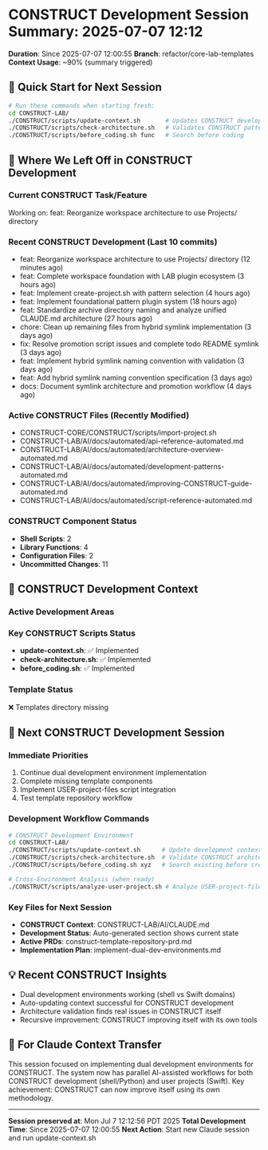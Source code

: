 # CONSTRUCT Development Session Summary: 2025-07-07 12:12
**Duration**: Since 2025-07-07 12:00:55
**Branch**: refactor/core-lab-templates
**Context Usage**: ~90% (summary triggered)

## 🎯 Quick Start for Next Session
```bash
# Run these commands when starting fresh:
cd CONSTRUCT-LAB/
./CONSTRUCT/scripts/update-context.sh       # Updates CONSTRUCT development context
./CONSTRUCT/scripts/check-architecture.sh   # Validates CONSTRUCT patterns
./CONSTRUCT/scripts/before_coding.sh func   # Search before coding
```

## 📍 Where We Left Off in CONSTRUCT Development

### Current CONSTRUCT Task/Feature
Working on: feat: Reorganize workspace architecture to use Projects/ directory

### Recent CONSTRUCT Development (Last 10 commits)
- feat: Reorganize workspace architecture to use Projects/ directory (12 minutes ago)
- feat: Complete workspace foundation with LAB plugin ecosystem (3 hours ago)
- feat: Implement create-project.sh with pattern selection (4 hours ago)
- feat: Implement foundational pattern plugin system (18 hours ago)
- feat: Standardize archive directory naming and analyze unified CLAUDE.md architecture (27 hours ago)
- chore: Clean up remaining files from hybrid symlink implementation (3 days ago)
- fix: Resolve promotion script issues and complete todo README symlink (3 days ago)
- feat: Implement hybrid symlink naming convention with validation (3 days ago)
- feat: Add hybrid symlink naming convention specification (3 days ago)
- docs: Document symlink architecture and promotion workflow (4 days ago)

### Active CONSTRUCT Files (Recently Modified)
- CONSTRUCT-CORE/CONSTRUCT/scripts/import-project.sh
- CONSTRUCT-LAB/AI/docs/automated/api-reference-automated.md
- CONSTRUCT-LAB/AI/docs/automated/architecture-overview-automated.md
- CONSTRUCT-LAB/AI/docs/automated/development-patterns-automated.md
- CONSTRUCT-LAB/AI/docs/automated/improving-CONSTRUCT-guide-automated.md
- CONSTRUCT-LAB/AI/docs/automated/script-reference-automated.md

### CONSTRUCT Component Status
- **Shell Scripts**:        2
- **Library Functions**:        4
- **Configuration Files**:        2
- **Uncommitted Changes**:       11

## 🔧 CONSTRUCT Development Context

### Active Development Areas


### Key CONSTRUCT Scripts Status
- **update-context.sh**: ✅ Implemented
- **check-architecture.sh**: ✅ Implemented
- **before_coding.sh**: ✅ Implemented

### Template Status
❌ Templates directory missing

## 🚀 Next CONSTRUCT Development Session

### Immediate Priorities
1. Continue dual development environment implementation
2. Complete missing template components
3. Implement USER-project-files script integration
4. Test template repository workflow

### Development Workflow Commands
```bash
# CONSTRUCT Development Environment
cd CONSTRUCT-LAB/
./CONSTRUCT/scripts/update-context.sh      # Update development context
./CONSTRUCT/scripts/check-architecture.sh  # Validate CONSTRUCT architecture
./CONSTRUCT/scripts/before_coding.sh xyz   # Search existing before creating

# Cross-Environment Analysis (when ready)
./CONSTRUCT/scripts/analyze-user-project.sh # Analyze USER-project-files patterns
```

### Key Files for Next Session
- **CONSTRUCT Context**: CONSTRUCT-LAB/AI/CLAUDE.md
- **Development Status**: Auto-generated section shows current state
- **Active PRDs**: construct-template-repository-prd.md
- **Implementation Plan**: implement-dual-dev-environments.md

## 💡 Recent CONSTRUCT Insights
- Dual development environments working (shell vs Swift domains)
- Auto-updating context successful for CONSTRUCT development
- Architecture validation finds real issues in CONSTRUCT itself
- Recursive improvement: CONSTRUCT improving itself with its own tools

## 🤖 For Claude Context Transfer
This session focused on implementing dual development environments for CONSTRUCT. The system now has parallel AI-assisted workflows for both CONSTRUCT development (shell/Python) and user projects (Swift). Key achievement: CONSTRUCT can now improve itself using its own methodology.

---
**Session preserved at**: Mon Jul  7 12:12:56 PDT 2025
**Total Development Time**: Since 2025-07-07 12:00:55
**Next Action**: Start new Claude session and run update-context.sh
